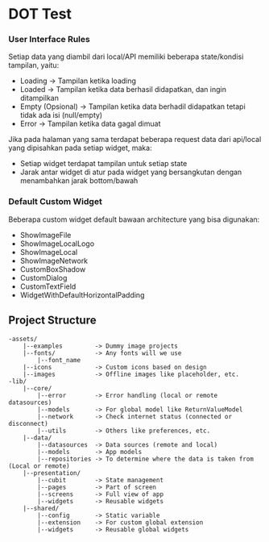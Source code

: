 # DOT Test

### User Interface Rules
Setiap data yang diambil dari local/API memiliki beberapa state/kondisi tampilan, yaitu:
- Loading -> Tampilan ketika loading
- Loaded -> Tampilan ketika data berhasil didapatkan, dan ingin ditampilkan
- Empty (Opsional) -> Tampilan ketika data berhadil didapatkan tetapi tidak ada isi (null/empty)
- Error -> Tampilan ketika data gagal dimuat

Jika pada halaman yang sama terdapat beberapa request data dari api/local yang dipisahkan pada setiap widget, maka:
- Setiap widget terdapat tampilan untuk setiap state
- Jarak antar widget di atur pada widget yang bersangkutan dengan menambahkan jarak bottom/bawah

### Default Custom Widget
Beberapa custom widget default bawaan architecture yang bisa digunakan:
- ShowImageFile
- ShowImageLocalLogo
- ShowImageLocal
- ShowImageNetwork
- CustomBoxShadow
- CustomDialog
- CustomTextField
- WidgetWithDefaultHorizontalPadding

## Project Structure
```
-assets/
    |--examples         -> Dummy image projects
    |--fonts/           -> Any fonts will we use
        |--font_name
    |--icons            -> Custom icons based on design
    |--images           -> Offline images like placeholder, etc.
-lib/
    |--core/
        |--error        -> Error handling (local or remote datasources)
        |--models       -> For global model like ReturnValueModel
        |--network      -> Check internet status (connected or disconnect)
        |--utils        -> Others like preferences, etc.
    |--data/
        |--datasources  -> Data sources (remote and local)
        |--models       -> App models
        |--repositories -> To determine where the data is taken from (Local or remote)
    |--presentation/
        |--cubit        -> State management
        |--pages        -> Part of screen
        |--screens      -> Full view of app
        |--widgets      -> Reusable widgets
    |--shared/
        |--config       -> Static variable
        |--extension    -> For custom global extension
        |--widgets      -> Reusable global widgets
```
